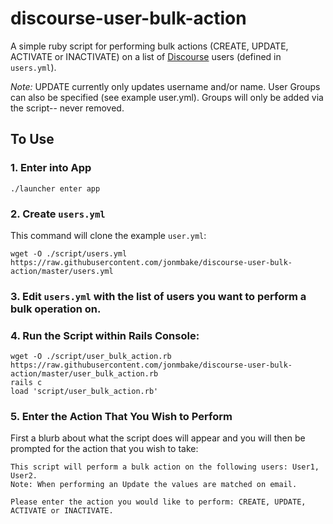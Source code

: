 # discourse-user-bulk-action

A simple ruby script for performing bulk actions (CREATE, UPDATE, ACTIVATE or INACTIVATE) on a list of [Discourse](https://github.com/discourse/discourse) users (defined in `users.yml`).

*Note:* UPDATE currently only updates username and/or name.  User Groups can also be specified (see example user.yml).  Groups will only be added via the script-- never removed.

## To Use

### 1. Enter into App

```
./launcher enter app
```

### 2. Create `users.yml`
This command will clone the example `user.yml`:

```
wget -O ./script/users.yml https://raw.githubusercontent.com/jonmbake/discourse-user-bulk-action/master/users.yml
```

### 3. Edit `users.yml` with the list of users you want to perform a bulk operation on.

### 4. Run the Script within Rails Console:

```
wget -O ./script/user_bulk_action.rb https://raw.githubusercontent.com/jonmbake/discourse-user-bulk-action/master/user_bulk_action.rb
rails c
load 'script/user_bulk_action.rb'
```

### 5. Enter the Action That You Wish to Perform

First a blurb about what the script does will appear and you will then be prompted for the action that you wish to take:

```
This script will perform a bulk action on the following users: User1, User2.
Note: When performing an Update the values are matched on email.

Please enter the action you would like to perform: CREATE, UPDATE, ACTIVATE or INACTIVATE.
```
